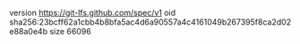 version https://git-lfs.github.com/spec/v1
oid sha256:23bcff62a1cbb4b8bfa5ac4d6a90557a4c4161049b267395f8ca2d02e88a0e4b
size 66096

